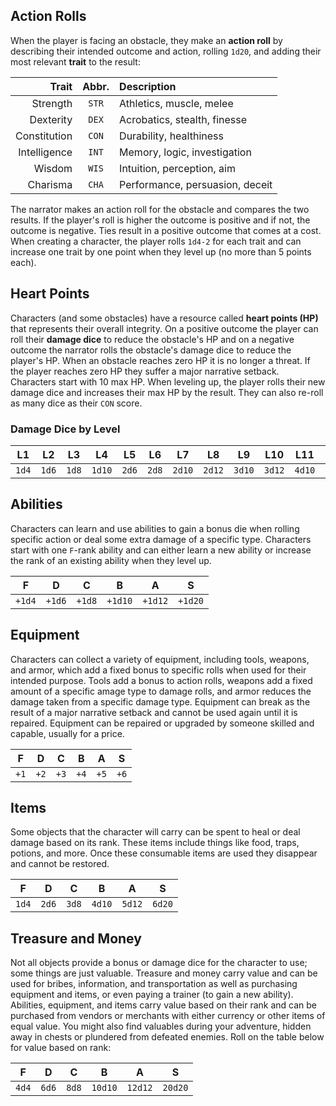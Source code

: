 ## Action Rolls
When the player is facing an obstacle, they make an **action roll** by describing their intended outcome and action, rolling `1d20`, and adding their most relevant **trait** to the result:

| Trait | Abbr. | Description |
| ---:|:---:|:--- |
| Strength | `STR` | Athletics, muscle, melee |
| Dexterity | `DEX` | Acrobatics, stealth, finesse |
| Constitution | `CON` | Durability, healthiness |
| Intelligence | `INT` | Memory, logic, investigation |
| Wisdom | `WIS` | Intuition, perception, aim |
| Charisma | `CHA` | Performance, persuasion, deceit |

The narrator makes an action roll for the obstacle and compares the two results. If the player's roll is higher the outcome is positive and if not, the outcome is negative. Ties result in a positive outcome that comes at a cost. When creating a character, the player rolls `1d4-2` for each trait and can increase one trait by one point when they level up (no more than 5 points each).

## Heart Points
Characters (and some obstacles) have a resource called **heart points (HP)** that represents their overall integrity. On a positive outcome the player can roll their **damage dice** to reduce the obstacle's HP and on a negative outcome the narrator rolls the obstacle's damage dice to reduce the player's HP. When an obstacle reaches zero HP it is no longer a threat. If the player reaches zero HP they suffer a major narrative setback. Characters start with 10 max HP. When leveling up, the player rolls their new damage dice and increases their max HP by the result. They can also re-roll as many dice as their `CON` score.

### Damage Dice by Level

| L1 | L2 | L3 | L4 | L5 | L6 | L7 | L8 | L9 | L10 | L11 | L12 |
|:---:|:---:|:---:|:---:|:---:|:---:|:---:|:---:|:---:|:---:|:---:|:---:|
| `1d4` | `1d6` | `1d8` | `1d10` | `2d6` | `2d8` | `2d10` | `2d12` | `3d10` | `3d12` | `4d10` | `4d12` |

## Abilities
Characters can learn and use abilities to gain a bonus die when rolling specific action or deal some extra damage of a specific type. Characters start with one `F`-rank ability and can either learn a new ability or increase the rank of an existing ability when they level up.

| F | D | C | B | A | S |
|:---:|:---:|:---:|:---:|:---:|:---:|
| `+1d4` | `+1d6` | `+1d8` | `+1d10` | `+1d12` | `+1d20` |

## Equipment
Characters can collect a variety of equipment, including tools, weapons, and armor, which add a fixed bonus to specific rolls when used for their intended purpose. Tools add a bonus to action rolls, weapons add a fixed amount of a specific amage type to damage rolls, and armor reduces the damage taken from a specific damage type. Equipment can break as the result of a major narrative setback and cannot be used again until it is repaired. Equipment can be repaired or upgraded by someone skilled and capable, usually for a price.

| F | D | C | B | A | S |
|:---:|:---:|:---:|:---:|:---:|:---:|
| `+1` | `+2` | `+3` | `+4` | `+5` | `+6` |

## Items
Some objects that the character will carry can be spent to heal or deal damage based on its rank. These items include things like food, traps, potions, and more. Once these consumable items are used they disappear and cannot be restored.

| F | D | C | B | A | S |
|:---:|:---:|:---:|:---:|:---:|:---:|
| `1d4` | `2d6` | `3d8` | `4d10` | `5d12` | `6d20` |

## Treasure and Money
Not all objects provide a bonus or damage dice for the character to use; some things are just valuable. Treasure and money carry value and can be used for bribes, information, and transportation as well as purchasing equipment and items, or even paying a trainer (to gain a new ability). Abilities, equipment, and items carry value based on their rank and can be purchased from vendors or merchants with either currency or other items of equal value. You might also find valuables during your adventure, hidden away in chests or plundered from defeated enemies. Roll on the table below for value based on rank:

| F | D | C | B | A | S |
|:---:|:---:|:---:|:---:|:---:|:---:|
| `4d4` | `6d6` | `8d8` | `10d10` | `12d12` | `20d20` |
